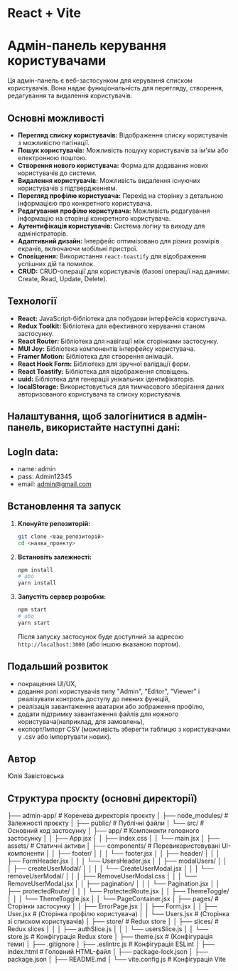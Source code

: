 # React + Vite

# Адмін-панель керування користувачами

Ця адмін-панель є веб-застосунком для керування списком користувачів. Вона надає функціональність для перегляду, створення, редагування та видалення користувачів.

## Основні можливості

- **Перегляд списку користувачів:** Відображення списку користувачів з можливістю пагінації.
- **Пошук користувачів:** Можливість пошуку користувачів за ім'ям або електронною поштою.
- **Створення нового користувача:** Форма для додавання нових користувачів до системи.
- **Видалення користувачів:** Можливість видалення існуючих користувачів з підтвердженням.
- **Перегляд профілю користувача:** Перехід на сторінку з детальною інформацією про конкретного користувача.
- **Редагування профілю користувача:** Можливість редагування інформацію на сторінці конкретного користувача.
- **Аутентифікація користувачів:** Система логіну та виходу для адміністраторів.
- **Адаптивний дизайн:** Інтерфейс оптимізовано для різних розмірів екранів, включаючи мобільні пристрої.
- **Сповіщення:** Використання `react-toastify` для відображення успішних дій та помилок.
- **CRUD:** CRUD-операції для користувачів (базові операції над даними: Create, Read, Update, Delete).

## Технології

- **React:** JavaScript-бібліотека для побудови інтерфейсів користувача.
- **Redux Toolkit:** Бібліотека для ефективного керування станом застосунку.
- **React Router:** Бібліотека для навігації між сторінками застосунку.
- **MUI Joy:** Бібліотека компонентів інтерфейсу користувача.
- **Framer Motion:** Бібліотека для створення анімацій.
- **React Hook Form:** Бібліотека для зручної валідації форм.
- **React Toastify:** Бібліотека для відображення сповіщень.
- **uuid:** Бібліотека для генерації унікальних ідентифікаторів.
- **localStorage:** Використовується для тимчасового зберігання даних авторизованого користувача та списку користувачів.

## Налаштування, щоб залогінитися в адмін-панель, використайте наступні дані:

## LogIn data:

- name: admin
- pass: Admin12345
- email: admin@gmail.com

## Встановлення та запуск

1.  **Клонуйте репозиторій:**

    ```bash
    git clone <ваш_репозиторій>
    cd <назва_проекту>
    ```

2.  **Встановіть залежності:**

    ```bash
    npm install
    # або
    yarn install
    ```

3.  **Запустіть сервер розробки:**

    ```bash
    npm start
    # або
    yarn start
    ```

    Після запуску застосунок буде доступний за адресою `http://localhost:3000` (або іншою вказаною портом).

## Подальший розвиток

- покращення UI/UX,
- додання ролі користувачів типу "Admin", "Editor", "Viewer" і реалізувати контроль доступу до певних функцій,
- реалізація завантаження аватарки або зображення профілю,
- додати підтримку завантаження файлів для кожного користувача(наприклад, для замовлень),
- експорт/Імпорт CSV (можливість зберегти таблицю з користувачами у .csv або імпортувати нових).

## Автор

Юлія Завістовська

## Структура проєкту (основні директорії)

├── admin-app/ # Коренева директорія проєкту
│ ├── node_modules/ # Залежності проєкту
│ ├── public/ # Публічні файли
│ └── src/ # Основний код застосунку
│ ├── app/ # Компоненти головного застосунку
│ │ ├── App.jsx
│ │ ├── index.css
│ │ └── main.jsx
│ ├── assets/ # Статичні активи
│ ├── components/ # Перевикористовувані UI-компоненти
│ │ ├── footer/
│ │ │ └── footer.jsx
│ │ ├── header/
│ │ │ ├── FormHeader.jsx
│ │ │ └── UsersHeader.jsx
│ │ ├── modalUsers/
│ │ │ ├── createUserModal/
│ │ │ │ └── CreateUserModal.jsx
│ │ │ └── removeUserModal/
│ │ │ ├── RemoveUserModal.css
│ │ │ └── RemoveUserModal.jsx
│ │ ├── pagination/
│ │ │ └── Pagination.jsx
│ │ ├── protectedRoute/
│ │ │ └── ProtectedRoute.jsx
│ │ ├── ThemeToggle/
│ │ │ └── ThemeToggle.jsx
│ │ └── PageContainer.jsx
│ ├── pages/ # Сторінки застосунку
│ │ ├── ErrorPage.jsx
│ │ ├── Form.jsx
│ │ ├── User.jsx # (Сторінка профілю користувача)
│ │ └── Users.jsx # (Сторінка зі списком користувачів)
│ ├── store/ # Redux store
│ │ ├── slices/ # Redux slices
│ │ │ ├── authSlice.js
│ │ │ └── usersSlice.js
│ │ └── store.js # Конфігурація Redux store
│ ├── theme.jsx # (Kонфігурація теми)
│ ├── .gitignore
│ ├── .eslintrc.js # Конфігурація ESLint
│ ├── index.html # Головний HTML-файл
│ ├── package-lock.json
│ ├── package.json
│ ├── README.md
│ └── vite.config.js # Конфігурація Vite
